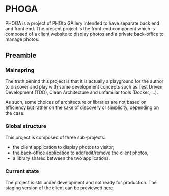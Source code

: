 # PHOGA

PHOGA is a project of PHOto GAllery intended to have separate back end and front end. The present project is the front-end component which is composed of a client website to display photos and a private back-office to manage photos.

## Preamble

### Mainspring

The truth behind this project is that it is actually a playground for the author to discover and play with some development concepts such as Test Driven Development (TDD), Clean Architecture and unfamiliar tools (Docker, ...).

As such, some choices of architecture or libraries are not based on efficiency but rather on the sake of discovery or simplicity, depending on the case.

### Global structure

This project is composed of three sub-projects:

- the client application to display photos to visitor,
- the back-office application to add/edit/remove the client photos,
- a library shared between the two applications.

### Current state

The project is still under development and not ready for production. The staging version of the client can be previewed [here](https://phoga-client-dot-phoga-449314.ew.r.appspot.com).
